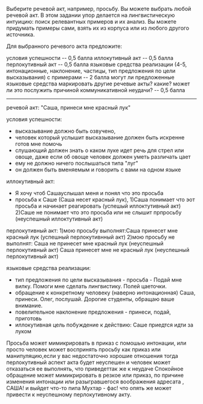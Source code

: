 Выберите речевой акт, например, просьбу. Вы можете выбрать любой речевой акт. В этом задании упор делается на лингвистическую интуицию: поиск релевантных примеров и их анализ. 
Вы можете придумать примеры сами, взять их из корпуса или из любого другого источника.

Для выбранного речевого акта предложите:

условия успешности -- 0,5 балла
иллокутивный акт -- 0,5 балла
перлокутивный акт -- 0,5 балла
языковые средства реализации (4-5, интонационные, наклонение, частицы, тип предложения по цели высказывания) с примерами -- 2 балла
могут ли предложенные языковые средства маркировать другие речевые акты? какие? может ли это послужить причиной коммуникативной неудачи? -- 0,5 балла
_____________________________________
речевой акт:
"Саша, принеси мне красный лук" 

условия успешности:
- высказывание должно быть озвучено,
- человек который услышит высказывание должен быть искренне готов мне помочь
- слушающий должен знать о каком луке идет речь для стрел или овоще, даже если об овоще человек должен уметь различать цает
- ему не должно ничего послышаться типа "луг" 
- он должен быть вменяемым и говорить с вами на одном языке

иллокутивный акт:
- Я хочу чтоб Сашауслышал меня и понял что это просьба
- просьба к Саше (Саша несет красный лук), 
1)Саша понимает что эот просьба и начинает реагировать (успешый иллоктутивный акт)
2)Саше не понимает что это просьба или не слышит прпросьбу (неуспешный иллоктутивный акт)

перлокутивный акт:
1)мою просьбу выполнят:Саша принесет мне красный лук (успешный перлокутивнный акт)
2)мою просьбу не выполнят: Саша не принесет мне красный лук (неуспешный перлокутивный акт)
                           Саша принесет мне не красный лук (неуспешный перлокутивный акт)

языковые средства реализации: 
- тип предложения по цели высказывания - просьба -  Подай мне вилку. Помоги мне сделать лингвистику. Полей цаеточки.
- обращение к конкретному человеку (наверно интонационная) Саша, принеси. Олег, послушай. Дорогие студенты, обращаю ваше внимание.
- повелительное наклонение предложения - принеси, подай, приготовь
- иллокутивная цель побуждение к действию: Саше приедтся идти за луком

Просьба может мимикрировать в приказ с помошью интонации, или просто человек может воспринять просьбу как приказ или манипуляцию,если у вас недостаточно хорошие отношения тогда перлокутивный аспект  акта будет  неуспешен
и человек может отказаться ее выполнять, что приведеттак же к неудаче
Спокойное обращение может мимикрировать в резкое или приказ, по причине изменения интонации или разыгравшегося воображения адресата , САША! и выйдет что-то пипа Мухтар - фас! что опять же может привести к неуспешному перлокутивному акту.
